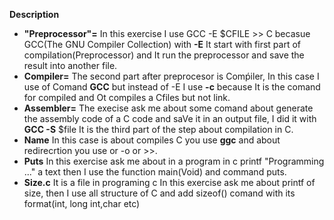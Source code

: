 **Description**
* **"Preprocessor"=** In this exercise I use GCC -E $CFILE >> C becasue GCC(The GNU Compiler Collection) with **-E** It start with first part of compilation(Preprocessor) and It run the preprocessor and save the result into another file.
* **Compiler=** The second part after preprocesor is Comṕiler, In this case I use of Comand **GCC** but instead of -E I use **-c** because It is the comand for compiled and Ot compiles a Cfiles but not link.
* **Assembler=** The execise ask me about some comand about generate the assembly code of a C code and saVe it in an output file, I did it with **GCC -S** $file It is the third part of the step about compilation in C.
* **Name** In this case is about compiles C you use **ggc** and about redirecrtion you use or -o or >>. 
* **Puts** In this exercise ask me about in a program in c printf "Programming ..." a text then I use the function main(Void) and command puts.
* **Size.c** It is a file in programing c In this exercise ask me about printf of size, then I use all structure of C and add sizeof() comand with its format(int, long int,char etc)
